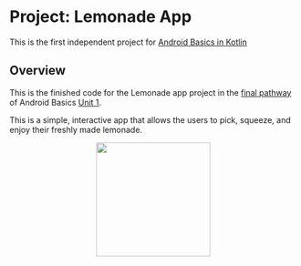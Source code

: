 Project: Lemonade App
==================================

This is the first independent project for [Android Basics in Kotlin](https://developer.android.com/courses/android-basics-kotlin/course)

Overview
------------

This is the finished code for the Lemonade app project in the [final pathway](https://developer.android.com/courses/pathways/android-basics-kotlin-four) of Android Basics [Unit 1](https://developer.android.com/courses/android-basics-kotlin/unit-1).

This is a simple, interactive app that allows the users to pick, squeeze, and enjoy their freshly made lemonade.
<p align="center">
  <img src="https://user-images.githubusercontent.com/111014078/204848468-88f5d436-d7ea-4f86-a6a3-4cf903cbf272.png" width="200" />
</p>
